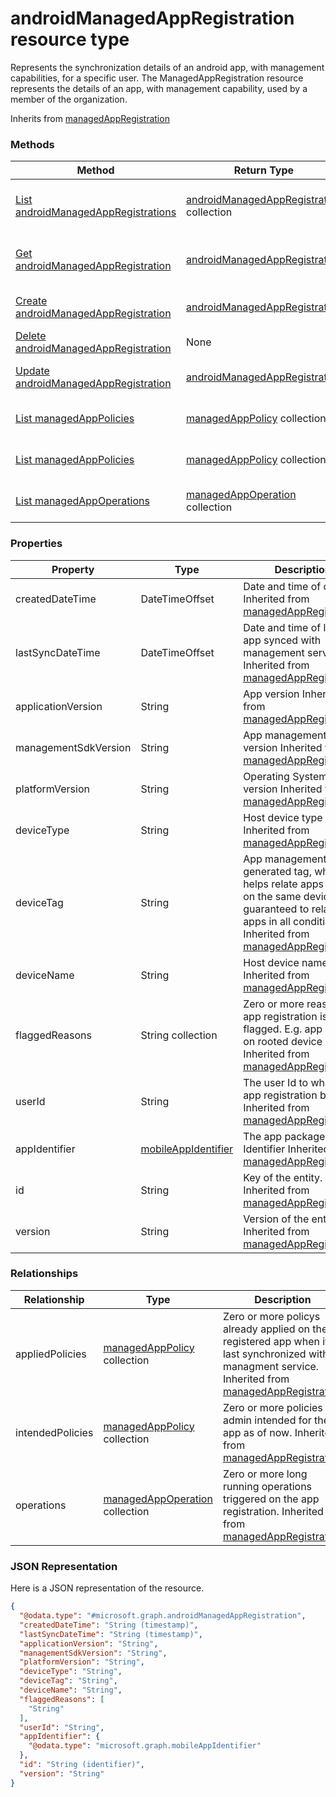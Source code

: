 ﻿# androidManagedAppRegistration resource type

Represents the synchronization details of an android app, with management capabilities, for a specific user.
The ManagedAppRegistration resource represents the details of an app, with management capability, used by a member of the organization.

Inherits from [managedAppRegistration](../resources/intune_mam_managedAppRegistration.md)

### Methods
|Method|Return Type|Description|
|---|---|---|
|[List androidManagedAppRegistrations](../api/intune_mam_androidManagedAppRegistration_list.md)|[androidManagedAppRegistration](../resources/intune_mam_androidManagedAppRegistration.md) collection|List properties and relationships of the [androidManagedAppRegistration](../resources/intune_mam_androidManagedAppRegistration.md) objects.|
|[Get androidManagedAppRegistration](../api/intune_mam_androidManagedAppRegistration_get.md)|[androidManagedAppRegistration](../resources/intune_mam_androidManagedAppRegistration.md)|Read properties and relationships of the [androidManagedAppRegistration](../resources/intune_mam_androidManagedAppRegistration.md) object.|
|[Create androidManagedAppRegistration](../api/intune_mam_androidManagedAppRegistration_create.md)|[androidManagedAppRegistration](../resources/intune_mam_androidManagedAppRegistration.md)|Create a new [androidManagedAppRegistration](../resources/intune_mam_androidManagedAppRegistration.md) object.|
|[Delete androidManagedAppRegistration](../api/intune_mam_androidManagedAppRegistration_delete.md)|None|Deletes a [androidManagedAppRegistration](../resources/intune_mam_androidManagedAppRegistration.md).|
|[Update androidManagedAppRegistration](../api/intune_mam_androidManagedAppRegistration_update.md)|[androidManagedAppRegistration](../resources/intune_mam_androidManagedAppRegistration.md)|Update the properties of a [androidManagedAppRegistration](../resources/intune_mam_androidManagedAppRegistration.md) object.|
|[List managedAppPolicies](../api/intune_mam_androidManagedAppRegistration_list_managedAppPolicy.md)|[managedAppPolicy](../resources/intune_mam_managedAppPolicy.md) collection|Get the managedAppPolicies from the appliedPolicies navigation property.|
|[List managedAppPolicies](../api/intune_mam_androidManagedAppRegistration_list_managedAppPolicy.md)|[managedAppPolicy](../resources/intune_mam_managedAppPolicy.md) collection|Get the managedAppPolicies from the intendedPolicies navigation property.|
|[List managedAppOperations](../api/intune_mam_androidManagedAppRegistration_list_managedAppOperation.md)|[managedAppOperation](../resources/intune_mam_managedAppOperation.md) collection|Get the managedAppOperations from the operations navigation property.|

### Properties
|Property|Type|Description|
|---|---|---|
|createdDateTime|DateTimeOffset|Date and time of creation Inherited from [managedAppRegistration](../resources/intune_mam_managedAppRegistration.md)|
|lastSyncDateTime|DateTimeOffset|Date and time of last the app synced with management service. Inherited from [managedAppRegistration](../resources/intune_mam_managedAppRegistration.md)|
|applicationVersion|String|App version Inherited from [managedAppRegistration](../resources/intune_mam_managedAppRegistration.md)|
|managementSdkVersion|String|App management SDK version Inherited from [managedAppRegistration](../resources/intune_mam_managedAppRegistration.md)|
|platformVersion|String|Operating System version Inherited from [managedAppRegistration](../resources/intune_mam_managedAppRegistration.md)|
|deviceType|String|Host device type Inherited from [managedAppRegistration](../resources/intune_mam_managedAppRegistration.md)|
|deviceTag|String|App management SDK generated tag, which helps relate apps hosted on the same device. Not guaranteed to relate apps in all conditions. Inherited from [managedAppRegistration](../resources/intune_mam_managedAppRegistration.md)|
|deviceName|String|Host device name Inherited from [managedAppRegistration](../resources/intune_mam_managedAppRegistration.md)|
|flaggedReasons|String collection|Zero or more reasons an app registration is flagged. E.g. app running on rooted device Inherited from [managedAppRegistration](../resources/intune_mam_managedAppRegistration.md)|
|userId|String|The user Id to who this app registration belongs. Inherited from [managedAppRegistration](../resources/intune_mam_managedAppRegistration.md)|
|appIdentifier|[mobileAppIdentifier](../resources/intune_mam_mobileAppIdentifier.md)|The app package Identifier Inherited from [managedAppRegistration](../resources/intune_mam_managedAppRegistration.md)|
|id|String|Key of the entity. Inherited from [managedAppRegistration](../resources/intune_mam_managedAppRegistration.md)|
|version|String|Version of the entity. Inherited from [managedAppRegistration](../resources/intune_mam_managedAppRegistration.md)|

### Relationships
|Relationship|Type|Description|
|---|---|---|
|appliedPolicies|[managedAppPolicy](../resources/intune_mam_managedAppPolicy.md) collection|Zero or more policys already applied on the registered app when it last synchronized with managment service. Inherited from [managedAppRegistration](intune_mam_managedAppRegistration.md)|
|intendedPolicies|[managedAppPolicy](../resources/intune_mam_managedAppPolicy.md) collection|Zero or more policies admin intended for the app as of now. Inherited from [managedAppRegistration](intune_mam_managedAppRegistration.md)|
|operations|[managedAppOperation](../resources/intune_mam_managedAppOperation.md) collection|Zero or more long running operations triggered on the app registration. Inherited from [managedAppRegistration](intune_mam_managedAppRegistration.md)|

### JSON Representation
Here is a JSON representation of the resource.
<!-- {
  "blockType": "resource",
  "keyProperty": "id",
  "@odata.type": "microsoft.graph.androidManagedAppRegistration"
}
-->
```json
{
  "@odata.type": "#microsoft.graph.androidManagedAppRegistration",
  "createdDateTime": "String (timestamp)",
  "lastSyncDateTime": "String (timestamp)",
  "applicationVersion": "String",
  "managementSdkVersion": "String",
  "platformVersion": "String",
  "deviceType": "String",
  "deviceTag": "String",
  "deviceName": "String",
  "flaggedReasons": [
    "String"
  ],
  "userId": "String",
  "appIdentifier": {
    "@odata.type": "microsoft.graph.mobileAppIdentifier"
  },
  "id": "String (identifier)",
  "version": "String"
}
```


